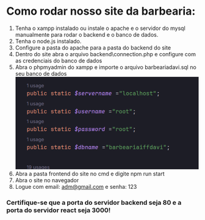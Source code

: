 # Como rodar nosso site da barbearia:

1. Tenha o xampp instalado ou instale o apache e
o servidor do mysql manualmente para rodar o backend e o banco de dados.
2. Tenha o node.js instalado.
3. Configure a pasta do apache para a pasta do backend do site
4. Dentro do site abra o arquivo backend\connection.php e configure com as credenciais do banco de dados
5. Abra o phpmyadmin do xampp e importe o arquivo barbeariadavi.sql no seu banco de dados
![img.png](img.png)
6. Abra a pasta frontend do site no cmd e digite npm run start
7. Abra o site no navegador
8. Logue com email: adm@gmail.com e senha: 123


### Certifique-se que a porta do servidor backend seja 80 e a porta do servidor react seja 3000!